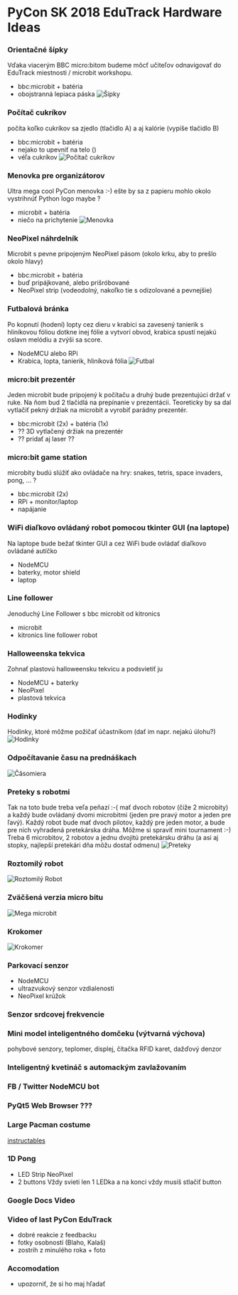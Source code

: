 ---
---

# PyCon SK 2018 EduTrack Hardware Ideas

### Orientačné šípky
Vďaka viacerým BBC micro:bitom budeme môcť učiteľov odnavigovať do EduTrack miestnosti / microbit workshopu.
* bbc:microbit + batéria
* obojstranná lepiaca páska
![Šípky](/images/pycon2018_ideas/arrow.jpg)

### Počítač cukríkov
počíta koľko cukríkov sa zjedlo (tlačidlo A) a aj kalórie (vypíše tlačidlo B)
* bbc:microbit + batéria
* nejako to upevniť na telo ()
* véľa cukríkov
![Počítač cukríkov](/images/pycon2018_ideas/dog_tag.jpg)

### Menovka pre organizátorov
Ultra mega cool PyCon menovka :-) ešte by sa z papieru mohlo okolo vystrihnúť Python logo maybe ?
* microbit + batéria
* niečo na prichytenie
![Menovka](/images/pycon2018_ideas/badge.gif)

### NeoPixel náhrdelník
Microbit s pevne pripojeným NeoPixel pásom (okolo krku, aby to prešlo okolo hlavy)
* bbc:microbit + batéria
* buď pripájkované, alebo prišróbované
* NeoPixel strip (vodeodolný, nakoľko tie s odizolované a pevnejšie)

### Futbalová bránka
Po kopnutí (hodení) lopty cez dieru v krabici sa zavesený tanierik s hliníkovou fóliou dotkne inej fólie a vytvorí obvod,
krabica spustí nejakú oslavn melódiu a zvýši sa score.
* NodeMCU alebo RPi
* Krabica, lopta, tanierik, hliníková fólia
![Futbal](/images/pycon2018_ideas/football.jpg)

### micro:bit prezentér
Jeden microbit bude pripojený k počítaču a druhý bude prezentujúci držať v ruke. Na ňom bud 2 tlačidlá na prepínanie v prezentácii. Teoreticky by sa dal vytlačiť pekný držiak na microbit a vyrobiť parádny prezentér.
* bbc:microbit (2x) + batéria (1x)
* ?? 3D vytlačený držiak na prezentér
* ?? pridať aj laser ??

### micro:bit game station
microbity budú slúžiť ako ovládače na hry: snakes, tetris, space invaders, pong, ... ?
* bbc:microbit (2x)
* RPi + monitor/laptop
* napájanie

### WiFi diaľkovo ovládaný robot pomocou tkinter GUI (na laptope)
Na laptope bude bežať tkinter GUI a cez WiFi bude ovládať diaľkovo ovládané autíčko
* NodeMCU
* baterky, motor shield
* laptop

### Line follower
Jenoduchý Line Follower s bbc microbit od kitronics
* microbit
* kitronics line follower robot

### Halloweenska tekvica
Zohnať plastovú halloweensku tekvicu a podsvietiť ju
* NodeMCU + baterky
* NeoPixel
* plastová tekvica

### Hodinky
Hodinky, ktoré môžme požičať účastníkom (dať im napr. nejakú úlohu?)
![Hodinky](/images/pycon2018_ideas/wrist_watch.jpg)

### Odpočítavanie času na prednáškach
![Čǎsomiera](/images/pycon2018_ideas/talk_timer.jpg)

### Preteky s robotmi
Tak na toto bude treba veľa peňazí :-( mať dvoch robotov (čiže 2 microbity) a každý bude ovládaný dvomi microbitmi (jeden pre pravý motor a jeden pre ľavý). Každý robot bude mať dvoch pilotov, každý pre jeden motor, a bude pre nich vyhradená pretekárska dráha. Môžme si spraviť mini tournament :-) Treba 6 microbitov, 2 robotov a jednu dvojitú pretekársku dráhu (a asi aj stopky, najlepší pretekári dňa môžu dostať odmenu)
![Preteky](/images/pycon2018_ideas/small_robots.jpg)

### Roztomilý robot
![Roztomilý Robot](/images/pycon2018_ideas/cute_robot.jpg)

### Zväčšená verzia micro bitu
![Mega microbit](/images/pycon2018_ideas/mega_microbit.jpg)

### Krokomer
![Krokomer](/images/pycon2018_ideas/pedometer.jpg)

### Parkovací senzor
* NodeMCU
* ultrazvukový senzor vzdialenosti
* NeoPixel krúžok

### Senzor srdcovej frekvencie

### Mini model inteligentného domčeku (výtvarná výchova)
pohybové senzory, teplomer, displej, čítačka RFID karet, dažďový denzor

### Inteligentný kvetináč s automackým zavlažovaním

### FB / Twitter NodeMCU bot

### PyQt5 Web Browser ???

### Large Pacman costume
[instructables](https://www.instructables.com/id/Pacman-LED-Pixel-Panel-Costume)

### 1D Pong

* LED Strip NeoPixel
* 2 buttons
Vždy svieti len 1 LEDka a na konci vždy musíš stlačiť button

### Google Docs Video
### Video of last PyCon EduTrack
* dobré reakcie z feedbacku
* fotky osobností (Blaho, Kalaš)
* zostrih z minulého roka + foto

### Accomodation
- upozorniť, že si ho maj hľadať
